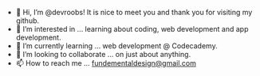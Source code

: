 - 👋 Hi, I’m @devroobs! It is nice to meet you and thank you for visiting my github.
- 👀 I’m interested in ... learning about coding, web development and app development.
- 🌱 I’m currently learning ... web development @ Codecademy.
- 💞️ I’m looking to collaborate ... on just about anything.
- 📫 How to reach me ... fundementaldesign@gmail.com

<!---
devroobs/devroobs is a ✨ special ✨ repository because its `README.md` (this file) appears on your GitHub profile.
You can click the Preview link to take a look at your changes.
--->
